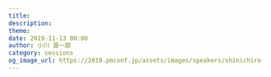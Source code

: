 ```yaml
---
title: 
description: 
theme: 
date: 2019-11-13 00:00
author: 小川 晋一郎
category: sessions
og_image_url: https://2019.pmconf.jp/assets/images/speakers/shinichiro-ogawa.png
---
```


